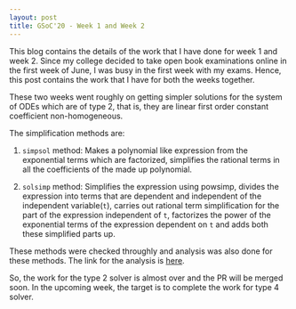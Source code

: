 ```yaml
---
layout: post
title: GSoC'20 - Week 1 and Week 2
---
```


This blog contains the details of the work that I have done for week 1 and week 2. Since my college decided to take open book examinations online in the first week of June, I was busy in the first week with my exams. Hence, this post contains the work that I have for both the weeks together.

These two weeks went roughly on getting simpler solutions for the system of ODEs which are of type 2, that is, they are linear first order constant coefficient non-homogeneous. 

The simplification methods are:

1. ```simpsol``` method: Makes a polynomial like expression from the exponential terms which are factorized, simplifies the rational terms in all the coefficients of the made up polynomial.

2. ```solsimp``` method: Simplifies the expression using powsimp, divides the expression into terms that are dependent and independent of the independent variable(`t`), carries out rational term simplification for the part of the expression independent of `t`, factorizes the power of the exponential terms of the expression dependent on `t` and adds both these simplified parts up.

These methods were checked throughly and analysis was also done for these methods. The link for the analysis is [here](https://docs.google.com/spreadsheets/d/1eZ3U1DComPEpMVXOkSJl5ThxUno16aQ78lonC8sSbos/edit?usp=sharing). 

So, the work for the type 2 solver is almost over and the PR will be merged soon. In the upcoming week, the target is to complete the work for type 4 solver.
